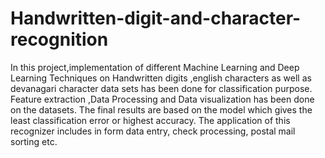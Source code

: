 # Handwritten-digit-and-character-recognition
In this project,implementation of different Machine Learning and Deep Learning Techniques on Handwritten digits ,english characters as well as devanagari character data sets has been done for classification purpose. Feature extraction ,Data Processing and Data visualization has been done on the datasets. The final results are based on the model which gives the least classification error or highest accuracy. The application of this recognizer includes in form data entry, check processing, postal mail sorting etc.
